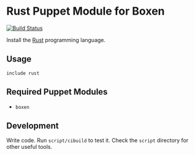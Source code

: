 # Rust Puppet Module for Boxen

[![Build Status](https://travis-ci.org/boxen/puppet-rust.png)](https://travis-ci.org/boxen/puppet-rust)

Install the [Rust](http://www.rust-lang.org) programming language.

## Usage

```puppet
include rust
```

## Required Puppet Modules

* `boxen`

## Development

Write code. Run `script/cibuild` to test it. Check the `script`
directory for other useful tools.
